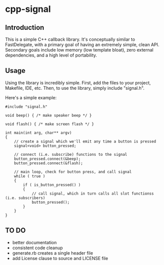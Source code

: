 cpp-signal
==========

Introduction
------------

This is a simple C++ callback library. It's conceptually similar to FastDelegate,
with a primary goal of having an extremely simple, clean API. Secondary goals
include low memory (low template bloat), zero external dependencies, and a high
level of portability.

Usage
-----

Using the library is incredibly simple. First, add the files to your project, Makefile,
IDE, etc. Then, to use the library, simply include "signal.h".

Here's a simple example:

	#include "signal.h"
	
	void beep() { /* make speaker beep */ }

	void flash() { /* make screen flash */ }

	int main(int arg, char** argv)
	{
		// create a signal which we'll emit any time a button is pressed
		signal<void> button_pressed;

		// connect (i.e. subscribe) functions to the signal
		button_pressed.connect(&beep);
		button_pressed.connect(&flash);

		// main loop, check for button press, and call signal
		while ( true )
		{
			if ( is_button_pressed() )
			{
				// call signal, which in turn calls all slot functionss (i.e. subscribers)
				button_pressed();
			}
		}
	}

TO DO
-----

* better documentation
* consistent code cleanup
* generate.rb creates a single header file
* add License clause to source and LICENSE file

